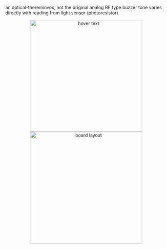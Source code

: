 an optical-thereminvox, not the original analog RF type 
buzzer tone varies directly with reading from light sensor (photoresistor)


<p align="center">
  <img src="optical_thereminvox_board" width="350" title="hover text">
  <img src="optical_thereminvox_board" width="350" alt="board layout">
</p>
